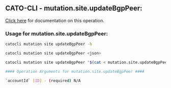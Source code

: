 
## CATO-CLI - mutation.site.updateBgpPeer:
[Click here](https://api.catonetworks.com/documentation/#mutation-mutation.site.updateBgpPeer) for documentation on this operation.

### Usage for mutation.site.updateBgpPeer:

```bash
catocli mutation site updateBgpPeer -h

catocli mutation site updateBgpPeer <json>

catocli mutation site updateBgpPeer "$(cat < mutation.site.updateBgpPeer.json)"

#### Operation Arguments for mutation.site.updateBgpPeer ####

`accountId` [ID] - (required) N/A    
